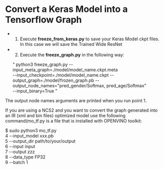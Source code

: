 # Convert a Keras Model into a Tensorflow Graph

- 1) Execute **freeze_from_keras.py** to save your Keras Model ckpt files. In this case we will save the Trained Wide ResNet
- 2) Execute the **freeze_graph.py** in the following way:

    " python3 freeze_graph.py --input_meta_graph=./model/model_name.ckpt.meta  
     --input_checkpoint=./model/model_name.ckpt 
     --output_graph=./model/frozen_graph.pb 
     --output_node_names="pred_gender/Softmax, pred_age/Softmax"   
     --input_binary=True "

The output node names arguments are printed when you run point 1.

If you are using a NCS2 and you want to convert the graph generated into an IR (xml and bin files) optimized model use the following command(mo_tf.py is a file that is installed with OPENVINO toolkit:

$ sudo python3 mo_tf.py \
4
	--input_model xxx.pb \
5
	--output_dir path/to/your/output \
6
	--input input \
7
	--output zzz \
8
	--data_type FP32 \
9
	--batch 1
